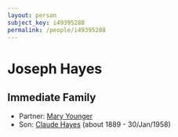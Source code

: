 ```yaml
---
layout: person
subject_key: i49395288
permalink: /people/i49395288
---
```


# Joseph Hayes

## Immediate Family

* Partner: [Mary Younger](./@25511104@-mary-younger-b-d.md)
* Son: [Claude Hayes](./@99088640@-claude-hayes-b1889-d1958-1-30.md) (about 1889 - 30/Jan/1958)

